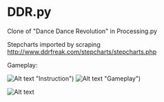 # DDR.py
Clone of "Dance Dance Revolution" in Processing.py

Stepcharts imported by scraping http://www.ddrfreak.com/stepcharts/stepcharts.php

Gameplay:

![Alt text](https://i.imgur.com/PHo2y0w.png) "Instruction")
![Alt text](https://i.imgur.com/7OnpOF2.png) "Gameplay")

![Alt text](https://i.imgur.com/PHo2y0w.png "Gameplay")



